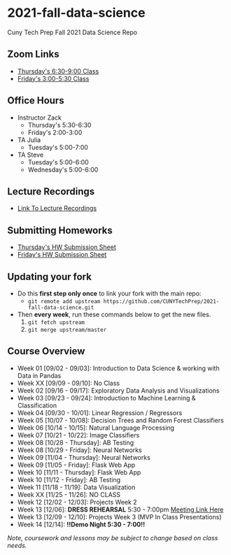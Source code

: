 # 2021-fall-data-science
Cuny Tech Prep Fall 2021 Data Science Repo

## Zoom Links
* [Thursday's 6:30-9:00 Class](https://us02web.zoom.us/j/89733575001?pwd=bU5VU0s2cE1CVndvbUVDOHd2UG1YUT09)
* [Friday's 3:00-5:30 Class]( https://us02web.zoom.us/j/89417050425?pwd=Nlk0NWdSVk96ZmppRG9vZjd2ZmhBZz09)

## Office Hours
* Instructor Zack
	* Thursday's	5:30-6:30
	* Friday's		2:00-3:00
* TA Julia
	* Tuesday's		5:00-7:00
* TA Steve
	* Tuesday's		5:00-6:00
	* Wednesday's	5:00-6:00

## Lecture Recordings
* [Link To Lecture Recordings](https://docs.google.com/document/d/1GHjGsqNhzEGL1xAxilCX-wFNUdnZwcBD58_zBQKkgu4/edit?usp=sharing)


## Submitting Homeworks
* [Thursday's HW Submission Sheet](https://docs.google.com/spreadsheets/d/1AZtto_TvDB3P68p-uC7DGIHQrwLEAv0cK-rXlD61aP0/edit#gid=0)
* [Friday's HW Submission Sheet](https://docs.google.com/spreadsheets/d/1NyZKCvHBJOTkCq9Y_YVnKi9fmuXiokWb9VRPQ3HuviI/edit?usp=sharing)


## Updating your fork
* Do this __first step only once__ to link your fork with the main repo:  
	* `git remote add upstream https://github.com/CUNYTechPrep/2021-fall-data-science.git`
* Then __every week__, run these commands below to get the new files.
	1. `git fetch upstream`
	2. `git merge upstream/master`


## Course Overview
* Week 01 [09/02 - 09/03]:  Introduction to Data Science & working with Data in Pandas
* Week XX [09/09 - 09/10]:  No Class
* Week 02 [09/16 - 09/17]:  Exploratory Data Analysis and Visualizations
* Week 03 [09/23 - 09/24]:  Introduction to Machine Learning & Classification
* Week 04 [09/30 - 10/01]:  Linear Regression / Regressors
* Week 05 [10/07 - 10/08]:  Decision Trees and Random Forest Classifiers
* Week 06 [10/14 - 10/15]:  Natural Language Processing
* Week 07 [10/21 - 10/22]:  Image Classifiers
* Week 08 [10/28 - Thursday]:  AB Testing
* Week 08 [10/29 - Friday]:  Neural Networks
* Week 09 [11/04 - Thursday]:  Neural Networks
* Week 09 [11/05 - Friday]:  Flask Web App
* Week 10 [11/11 - Thursday]:  Flask Web App
* Week 10 [11/12 - Friday]:  AB Testing
* Week 11 [11/18 - 11/19]:  Data Visualization
* Week XX [11/25 - 11/26]:  NO CLASS
* Week 12 [12/02 - 12/03]:  Projects Week 2
* Week 13 [12/06]:  __DRESS REHEARSAL__ 5:30 - 7:00pm [Meeting Link Here](https://meet.google.com/xkn-kubz-njv)
* Week 13 [12/09 - 12/10]:  Projects Week 3 (MVP In Class Presentations)
* Week 14 [12/14]: __!!Demo Night 5:30 - 7:00!!__

_Note, coursework and lessons may be subject to change based on class needs._

